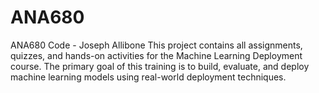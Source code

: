 # ANA680
ANA680 Code - Joseph Allibone
This project contains all assignments, quizzes, and hands-on activities for the Machine Learning Deployment course. The primary goal of this training is to build, evaluate, and deploy machine learning models using real-world deployment techniques.
